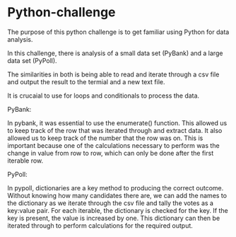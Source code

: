 
# Python-challenge

The purpose of this python challenge is to get familiar using Python for data analysis.

In this challenge, there is analysis of a small data set (PyBank) and a large data set (PyPoll). 

The similarities in both is being able to read and iterate through a csv file and output the result to the termial and a new text file.

It is crucaial to use for loops and conditionals to process the data.

PyBank:

In pybank, it was essential to use the enumerate() function. This allowed us to keep track of the row that was iterated through and extract data. It also allowed us to keep track of the number that the row was on. This is important because one of the calculations necessary to perform was the change in value from row to row, which can only be done after the first iterable row. 

PyPoll:

In pypoll, dictionaries are a key method to producing the correct outcome. Without knowing how many candidates there are, we can add the names to the dictionary as we iterate through the csv file and tally the votes as a key:value pair. For each iterable, the dictionary is checked for the key. If the key is present, the value is increased by one. This dictionary can then be iterated through to perform calculations for the required output.
